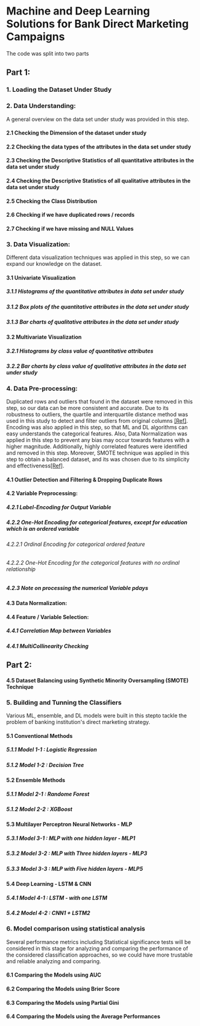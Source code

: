 # Machine and Deep Learning Solutions for Bank Direct Marketing Campaigns
The code was split into two parts
<br>
## Part 1: 
### 1. Loading the Dataset Under Study
### 2. Data Understanding: 
A general overview on the data set under study was provided in this step.
#### 2.1 Checking the Dimension of the dataset under study
#### 2.2 Checking the data types of the attributes in the data set under study
#### 2.3 Checking the Descriptive Statistics of all quantitative attributes in the data set under study
#### 2.4 Checking the Descriptive Statistics of all qualitative attributes in the data set under study 
#### 2.5 Checking the Class Distribution
#### 2.6 Checking if we have duplicated rows / records
#### 2.7 Checking if we have missing and NULL Values

### 3. Data Visualization: 
Different data visualization techniques was applied in this step, so we can expand our knowledge on the dataset.
#### 3.1 Univariate Visualization
##### 3.1.1 Histograms of the quantitative attributes in data set under study
##### 3.1.2 Box plots of the quantitative attributes in the data set under study
##### 3.1.3 Bar charts of qualitative attributes in the data set under study

#### 3.2 Multivariate Visualization
##### 3.2.1 Histograms by class value of quantitative attributes
##### 3.2.2 Bar charts by class value of qualitative attributes in the data set under study

### 4. Data Pre-processing: 
Duplicated rows and outliers that found in the dataset were removed in this step, so our data can be more consistent and accurate. Due to its robustness to outliers, the quartile and interquartile distance method was used in this study to detect and filter outliers from original columns <a href="https://www.sciencedirect.com/science/article/abs/pii/S235293852030639X">[Ref]</a>. Encoding was also applied in this step, so that ML and DL algorithms can easy understands the categorical features. Also, Data Normalization was applied in this step to prevent any bias may occur towards features with a higher magnitude. Additionally, highly correlated features were identified and removed in this step. Moreover, SMOTE technique was applied in this step to obtain a balanced dataset, and its was chosen due to its simplicity and effectiveness<a href="https://www.sciencedirect.com/science/article/pii/S1532046416301071">[Ref]</a>.
#### 4.1 Outlier Detection and Filtering & Dropping Duplicate Rows
#### 4.2 Variable Preprocessing: 
##### 4.2.1 Label-Encoding for Output Variable
##### 4.2.2 One-Hot Encoding for categorical features, except for education which is an ordered variable
###### 4.2.2.1 Ordinal Encoding for categorical ordered feature
###### 4.2.2.2 One-Hot Encoding for the categorical features with no ordinal relationship
##### 4.2.3 Note on processing the numerical Variable pdays
#### 4.3 Data Normalization: 
#### 4.4 Feature / Variable Selection: 
##### 4.4.1 Correlation Map between Variables
##### 4.4.1 MultiCollinearity Checking

## Part 2: 
#### 4.5 Dataset Balancing using Synthetic Minority Oversampling (SMOTE) Technique
### 5. Building and Tunning the Classifiers
Various ML, ensemble, and DL models were built in this stepto tackle the problem of banking institution's direct marketing strategy.
#### 5.1 Conventional Methods
##### 5.1.1 Model 1-1 : Logistic Regression
##### 5.1.2 Model 1-2 : Decision Tree
#### 5.2 Ensemble Methods
##### 5.1.1 Model 2-1 : Randome Forest
##### 5.1.2 Model 2-2 : XGBoost 
#### 5.3 Multilayer Perceptron Neural Networks - MLP
##### 5.3.1 Model 3-1 : MLP with one hidden layer - MLP1
##### 5.3.2 Model 3-2 : MLP with Three hidden layers - MLP3 
##### 5.3.3 Model 3-3 : MLP with Five hidden layers - MLP5
#### 5.4 Deep Learning - LSTM & CNN
##### 5.4.1 Model 4-1 : LSTM - with one LSTM
##### 5.4.2 Model 4-2 : CNN1 + LSTM2

### 6. Model comparison using statistical analysis 
Several performance metrics including Statistical significance tests will be considered in this stage for analyzing and comparing the performance of the considered classification approaches, so we could have more trustable and reliable analyzing and comparing.
#### 6.1 Comparing the Models using AUC
#### 6.2 Comparing  the Models using Brier Score
#### 6.3 Comparing the Models using Partial Gini
#### 6.4 Comparing the Models using the Average Performances

